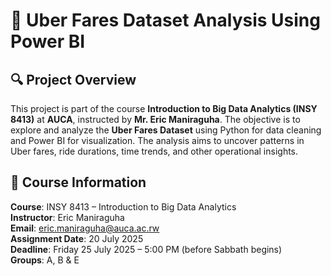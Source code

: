 
# 🚖 Uber Fares Dataset Analysis Using Power BI

## 🔍 Project Overview

This project is part of the course **Introduction to Big Data Analytics (INSY 8413)** at **AUCA**, instructed by **Mr. Eric Maniraguha**. The objective is to explore and analyze the **Uber Fares Dataset** using Python for data cleaning and Power BI for visualization. The analysis aims to uncover patterns in Uber fares, ride durations, time trends, and other operational insights.



## 📘 Course Information

 **Course**: INSY 8413 – Introduction to Big Data Analytics  
 **Instructor**: Eric Maniraguha  
 **Email**: [eric.maniraguha@auca.ac.rw](mailto:eric.maniraguha@auca.ac.rw)  
 **Assignment Date**: 20 July 2025  
 **Deadline**: Friday 25 July 2025 – 5:00 PM (before Sabbath begins)  
 **Groups**: A, B & E  



